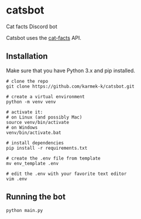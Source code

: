 # catsbot
Cat facts Discord bot

Catsbot uses the [cat-facts](https://github.com/alexwohlbruck/cat-facts) API.

## Installation
Make sure that you have Python 3.x and pip installed.
```
# clone the repo
git clone https://github.com/karmek-k/catsbot.git

# create a virtual environment
python -m venv venv

# activate it:
# on Linux (and possibly Mac)
source venv/bin/activate
# on Windows
venv/bin/activate.bat

# install dependencies
pip install -r requirements.txt

# create the .env file from template
mv env_template .env

# edit the .env with your favorite text editor
vim .env
```

## Running the bot
```
python main.py
```

